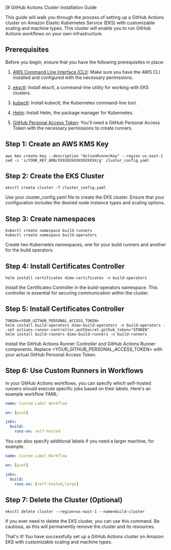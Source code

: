[# GitHub Actions Cluster Installation Guide

This guide will walk you through the process of setting up a GitHub Actions cluster on Amazon Elastic Kubernetes Service (EKS) with customizable scaling and machine types. This cluster will enable you to run GitHub Actions workflows on your own infrastructure.

## Prerequisites
Before you begin, ensure that you have the following prerequisites in place:

1. [AWS Command Line Interface (CLI)](https://aws.amazon.com/cli/): Make sure you have the AWS CLI installed and configured with the necessary permissions.

2. [eksctl](https://eksctl.io/): Install eksctl, a command-line utility for working with EKS clusters.

3. [kubectl](https://kubernetes.io/docs/tasks/tools/install-kubectl/): Install kubectl, the Kubernetes command-line tool.

4. [Helm](https://helm.sh/docs/intro/install/): Install Helm, the package manager for Kubernetes.

5. [GitHub Personal Access Token](https://github.com/actions/actions-runner-controller/blob/master/docs/authenticating-to-the-github-api.md): You'll need a GitHub Personal Access Token with the necessary permissions to create runners.

## Step 1: Create an AWS KMS Key
```shell
aws kms create-key --description "ActionRunnerKey" --region us-east-1
sed -i 's/YOUR_KEY_ARN/XXXXXXXXXXXXXXXXX/g' cluster_config.yaml
```

## Step 2: Create the EKS Cluster
```shell
eksctl create cluster -f cluster_config.yaml
```
Use your cluster_config.yaml file to create the EKS cluster. Ensure that your configuration includes the desired node instance types and scaling options.

## Step 3: Create namespaces
```shell
kubectl create namespace build-runners
kubectl create namespace build-operators
```
Create two Kubernetes namespaces, one for your build runners and another for the build operators.
## Step 4: Install Certificates Controller
```shell
helm install certificates dimo-certificates -n build-operators
```

Install the Certificates Controller in the build-operators namespace. This controller is essential for securing communication within the cluster.

## Step 5: Install Certificates Controller
```shell
TOKEN=<YOUR_GITHUB_PERSONAL_ACCESS_TOKEN>
helm install build-operators dimo-build-operators -n build-operators --set actions-runner-controller.authSecret.github_token="$TOKEN"
helm install build-runners dimo-build-runners -n build-runners
```
Install the GitHub Actions Runner Controller and GitHub Actions Runner components. Replace <YOUR_GITHUB_PERSONAL_ACCESS_TOKEN> with your actual GitHub Personal Access Token.




## Step 6: Use Custom Runners in Workflows
In your GitHub Actions workflows, you can specify which self-hosted runners should execute specific jobs based on their labels. Here's an example workflow YAML:
```yaml
name: Custom Label Workflow

on: [push]

jobs:
  build:
    runs-on: self-hosted
```
You can also specify additional labels if you need a larger machine, for example:
```yaml
name: Custom Label Workflow

on: [push]

jobs:
  build:
    runs-on: [self-hosted,large]
```



## Step 7: Delete the Cluster (Optional)
```shell
eksctl delete cluster --region=us-east-1 --name=build-cluster
```
If you ever need to delete the EKS cluster, you can use this command. Be cautious, as this will permanently remove the cluster and its resources.

That's it! You have successfully set up a GitHub Actions cluster on Amazon EKS with customizable scaling and machine types.